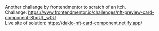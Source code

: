 Another challange by frontendmentor to scratch of an itch.<br>
Challange: https://www.frontendmentor.io/challenges/nft-preview-card-component-SbdUL_w0U<br>
Live site of solution: https://daklo-nft-card-component.netlify.app/
